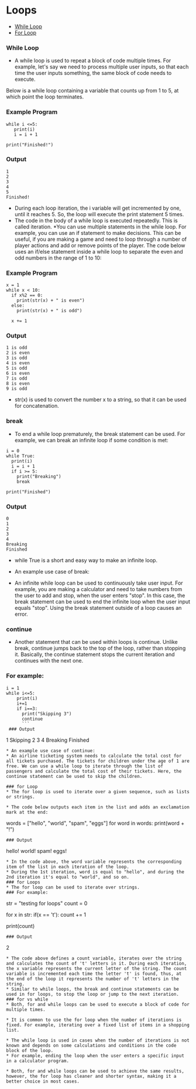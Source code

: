 # <a name="Loops"></a>Loops
* [While Loop](#While-Loop)
* [For Loop](#For-Loop)

### <a name="while"></a>While Loop
* A while loop is used to repeat a block of code multiple times.
For example, let's say we need to process multiple user inputs, so that each time the user inputs something, the same block of code needs to execute.

Below is a while loop containing a variable that counts up from 1 to 5, at which point the loop terminates.
### Example Program
```i = 1
while i <=5:
   print(i)
   i = i + 1

print("Finished!")
```
### Output
```
1
2
3
4
5
Finished!
```

* During each loop iteration, the i variable will get incremented by one, until it reaches 5. So, the loop will execute the print statement 5 times.
* The code in the body of a while loop is executed repeatedly. This is called iteration.
*You can use multiple statements in the while loop. For example, you can use an if statement to make decisions. This can be useful, if you are making a game and need to loop through a number of player actions and add or remove points of the player. The code below uses an if/else statement inside a while loop to separate the even and odd numbers in the range of 1 to 10:

### Example Program
```
x = 1
while x < 10:
  if x%2 == 0:
    print(str(x) + " is even")
  else:
    print(str(x) + " is odd")

  x += 1 
  ```
  ### Output
  ```
  1 is odd
2 is even
3 is odd
4 is even
5 is odd
6 is even
7 is odd
8 is even
9 is odd
```
* str(x) is used to convert the number x to a string, so that it can be used for concatenation.
### break
* To end a while loop prematurely, the break statement can be used. For example, we can break an infinite loop if some condition is met:
```
i = 0
while True:
  print(i)
  i = i + 1
  if i >= 5:
    print("Breaking")
    break

print("Finished")
```
### Output
```
0
1
2
3
4
Breaking
Finished
```
* while True is a short and easy way to make an infinite loop.

* An example use case of break:
* An infinite while loop can be used to continuously take user input. For example, you are making a calculator and need to take numbers from the user to add and stop, when the user enters "stop". In this case, the break statement can be used to end the infinite loop when the user input equals "stop". Using the break statement outside of a loop causes an error.
### continue
* Another statement that can be used within loops is continue. Unlike break, continue jumps back to the top of the loop, rather than stopping it. Basically, the continue statement stops the current iteration and continues with the next one.
### For example:
```
i = 1
while i<=5:
    print(i)
    i+=1
    if i==3:
      print("Skipping 3")
      continue
      ```
 ### Output
 ```
 1
Skipping 2
3
4
Breaking
Finished

```
* An example use case of continue:
* An airline ticketing system needs to calculate the total cost for all tickets purchased. The tickets for children under the age of 1 are free. We can use a while loop to iterate through the list of passengers and calculate the total cost of their tickets. Here, the continue statement can be used to skip the children.

### for Loop
* The for loop is used to iterate over a given sequence, such as lists or strings.

* The code below outputs each item in the list and adds an exclamation mark at the end:
```
words = ["hello", "world", "spam", "eggs"]
for word in words:
  print(word + "!")
  ```
  ### Output
  ```
  hello!
world!
spam!
eggs!
```
* In the code above, the word variable represents the corresponding item of the list in each iteration of the loop.
* During the 1st iteration, word is equal to "hello", and during the 2nd iteration it's equal to "world", and so on.
### for Loops
* The for loop can be used to iterate over strings.
### For example:
```
str = "testing for loops"
count = 0

for x in str:
  if(x == 't'):
    count += 1

print(count) 
```
### Output
```
2
```
* The code above defines a count variable, iterates over the string and calculates the count of 't' letters in it. During each iteration, the x variable represents the current letter of the string. The count variable is incremented each time the letter 't' is found, thus, at the end of the loop it represents the number of 't' letters in the string.
* Similar to while loops, the break and continue statements can be used in for loops, to stop the loop or jump to the next iteration.
### for vs while
* Both, for and while loops can be used to execute a block of code for multiple times.

* It is common to use the for loop when the number of iterations is fixed. For example, iterating over a fixed list of items in a shopping list.

* The while loop is used in cases when the number of iterations is not known and depends on some calculations and conditions in the code block of the loop.
* For example, ending the loop when the user enters a specific input in a calculator program.

* Both, for and while loops can be used to achieve the same results, however, the for loop has cleaner and shorter syntax, making it a better choice in most cases.
